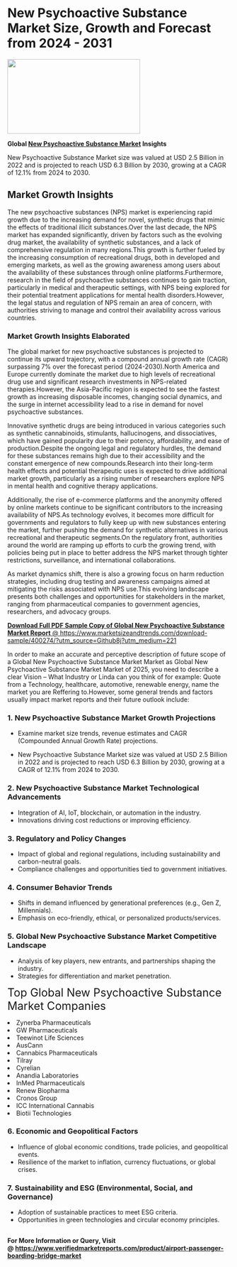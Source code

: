 <H1>New Psychoactive Substance Market Size, Growth and Forecast from 2024 - 2031</H1><img class="aligncenter size-medium wp-image-584254" src="https://thirdeyenews.in/wp-content/uploads/2024/09/Global-Market-Research-300x168.jpeg" alt="" width="300" height="168" /><p><strong>Global&nbsp;<a href="https://www.marketsizeandtrends.com/download-sample/400274/?utm_source=Github8j?utm_medium=221">New Psychoactive Substance Market</a> Insights</strong></p><p>New Psychoactive Substance Market size was valued at USD 2.5 Billion in 2022 and is projected to reach USD 6.3 Billion by 2030, growing at a CAGR of 12.1% from 2024 to 2030.</p><p><h2>Market Growth Insights</h2> <p>The new psychoactive substances (NPS) market is experiencing rapid growth due to the increasing demand for novel, synthetic drugs that mimic the effects of traditional illicit substances.Over the last decade, the NPS market has expanded significantly, driven by factors such as the evolving drug market, the availability of synthetic substances, and a lack of comprehensive regulation in many regions.This growth is further fueled by the increasing consumption of recreational drugs, both in developed and emerging markets, as well as the growing awareness among users about the availability of these substances through online platforms.Furthermore, research in the field of psychoactive substances continues to gain traction, particularly in medical and therapeutic settings, with NPS being explored for their potential treatment applications for mental health disorders.However, the legal status and regulation of NPS remain an area of concern, with authorities striving to manage and control their availability across various countries.</p> <p><a href="sample_download_link"></a></p> <h3>Market Growth Insights Elaborated</h3> <p>The global market for new psychoactive substances is projected to continue its upward trajectory, with a compound annual growth rate (CAGR) surpassing 7% over the forecast period (2024-2030).North America and Europe currently dominate the market due to high levels of recreational drug use and significant research investments in NPS-related therapies.However, the Asia-Pacific region is expected to see the fastest growth as increasing disposable incomes, changing social dynamics, and the surge in internet accessibility lead to a rise in demand for novel psychoactive substances.</p> <p>Innovative synthetic drugs are being introduced in various categories such as synthetic cannabinoids, stimulants, hallucinogens, and dissociatives, which have gained popularity due to their potency, affordability, and ease of production.Despite the ongoing legal and regulatory hurdles, the demand for these substances remains high due to their accessibility and the constant emergence of new compounds.Research into their long-term health effects and potential therapeutic uses is expected to drive additional market growth, particularly as a rising number of researchers explore NPS in mental health and cognitive therapy applications.</p> <p>Additionally, the rise of e-commerce platforms and the anonymity offered by online markets continue to be significant contributors to the increasing availability of NPS.As technology evolves, it becomes more difficult for governments and regulators to fully keep up with new substances entering the market, further pushing the demand for synthetic alternatives in various recreational and therapeutic segments.On the regulatory front, authorities around the world are ramping up efforts to curb the growing trend, with policies being put in place to better address the NPS market through tighter restrictions, surveillance, and international collaborations.</p> <p>As market dynamics shift, there is also a growing focus on harm reduction strategies, including drug testing and awareness campaigns aimed at mitigating the risks associated with NPS use.This evolving landscape presents both challenges and opportunities for stakeholders in the market, ranging from pharmaceutical companies to government agencies, researchers, and advocacy groups.</p> <p><a href="more_information_link"></p><p><span class=""><strong>Download Full PDF Sample Copy of Global New Psychoactive Substance Market Report</strong> @ <a href="https://www.marketsizeandtrends.com/download-sample/400274/?utm_source=Github8j?utm_medium=221" target="_blank">https://www.marketsizeandtrends.com/download-sample/400274/?utm_source=Github8j?utm_medium=221</a></span></p><p>In order to make an accurate and perceptive description of future scope of a Global&nbsp;New Psychoactive Substance Market Market as Global&nbsp;New Psychoactive Substance Market Market of 2025, you need to describe a clear Vision &ndash; What Industry or Linda can you think of for example: Quote from a Technology, healthcare, automotive, renewable energy, name the market you are Reffering to.However, some general trends and factors usually impact market reports and their future outlook include:</p><h3>1.&nbsp;<strong>New Psychoactive Substance Market Growth Projections</strong></h3><ul><li>Examine market size trends, revenue estimates and CAGR (Compounded Annual Growth Rate) projections.</li><li><p>New Psychoactive Substance Market size was valued at USD 2.5 Billion in 2022 and is projected to reach USD 6.3 Billion by 2030, growing at a CAGR of 12.1% from 2024 to 2030.</p></li></ul><h3>2.&nbsp;<strong>New Psychoactive Substance Market Technological Advancements</strong></h3><ul><li>Integration of AI, IoT, blockchain, or automation in the industry.</li><li>Innovations driving cost reductions or improving efficiency.</li></ul><h3>3.&nbsp;<strong>Regulatory and Policy Changes</strong></h3><ul><li>Impact of global and regional regulations, including sustainability and carbon-neutral goals.</li><li>Compliance challenges and opportunities tied to government initiatives.</li></ul><h3>4.&nbsp;<strong>Consumer Behavior Trends</strong></h3><ul><li>Shifts in demand influenced by generational preferences (e.g., Gen Z, Millennials).</li><li>Emphasis on eco-friendly, ethical, or personalized products/services.</li></ul><h3>5.&nbsp;<strong>Global New Psychoactive Substance Market Competitive Landscape</strong></h3><ul><li>Analysis of key players, new entrants, and partnerships shaping the industry.</li><li>Strategies for differentiation and market penetration.</li></ul><p data-pm-slice="1 1 []"><span style="color: inherit; font-family: inherit; font-size: 25px;">Top Global New Psychoactive Substance Market Companies</span></p><div class="" data-test-id=""><p><li>Zynerba Pharmaceuticals</li><li> GW Pharmaceuticals</li><li> Teewinot Life Sciences</li><li> AusCann</li><li> Cannabics Pharmaceuticals</li><li> Tilray</li><li> Cyrelian</li><li> Anandia Laboratories</li><li> InMed Pharmaceuticals</li><li> Renew Biopharma</li><li> Cronos Group</li><li> ICC International Cannabis</li><li> Biotii Technologies</li></p></div><h3>6.&nbsp;<strong>Economic and Geopolitical Factors</strong></h3><ul><li>Influence of global economic conditions, trade policies, and geopolitical events.</li><li>Resilience of the market to inflation, currency fluctuations, or global crises.</li></ul><h3>7.&nbsp;<strong>Sustainability and ESG (Environmental, Social, and Governance)</strong></h3><ul><li>Adoption of sustainable practices to meet ESG criteria.</li><li>Opportunities in green technologies and circular economy principles.</li></ul><h2><strong style="font-size: 14px;">For More Information or Query, Visit @&nbsp;</strong><a style="background-color: #ffffff; font-size: 14px;" href="https://www.marketsizeandtrends.com/report/new-psychoactive-substance-market/" target="_blank">https://www.verifiedmarketreports.com/product/airport-passenger-boarding-bridge-market</a></h2>